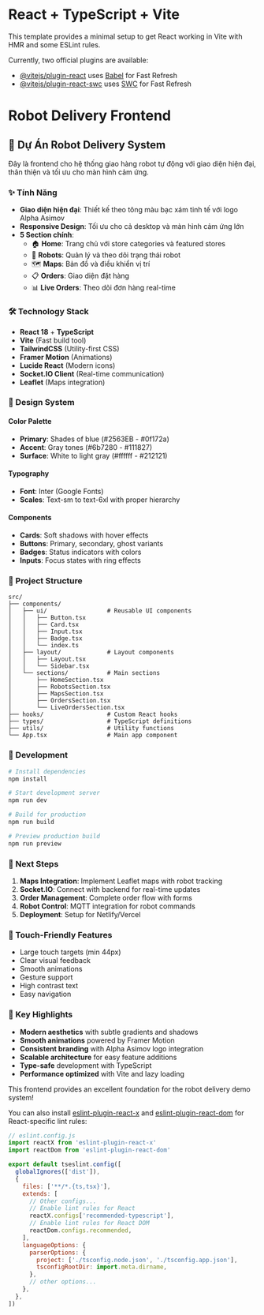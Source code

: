 # React + TypeScript + Vite

This template provides a minimal setup to get React working in Vite with HMR and some ESLint rules.

Currently, two official plugins are available:

- [@vitejs/plugin-react](https://github.com/vitejs/vite-plugin-react/blob/main/packages/plugin-react) uses [Babel](https://babeljs.io/) for Fast Refresh
- [@vitejs/plugin-react-swc](https://github.com/vitejs/vite-plugin-react/blob/main/packages/plugin-react-swc) uses [SWC](https://swc.rs/) for Fast Refresh

# Robot Delivery Frontend

## 🚀 Dự Án Robot Delivery System

Đây là frontend cho hệ thống giao hàng robot tự động với giao diện hiện đại, thân thiện và tối ưu cho màn hình cảm ứng.

### ✨ Tính Năng

- **Giao diện hiện đại**: Thiết kế theo tông màu bạc xám tinh tế với logo Alpha Asimov
- **Responsive Design**: Tối ưu cho cả desktop và màn hình cảm ứng lớn
- **5 Section chính**:
  - 🏠 **Home**: Trang chủ với store categories và featured stores
  - 🤖 **Robots**: Quản lý và theo dõi trạng thái robot
  - 🗺️ **Maps**: Bản đồ và điều khiển vị trí
  - 📋 **Orders**: Giao diện đặt hàng
  - 📊 **Live Orders**: Theo dõi đơn hàng real-time

### 🛠️ Technology Stack

- **React 18** + **TypeScript**
- **Vite** (Fast build tool)
- **TailwindCSS** (Utility-first CSS)
- **Framer Motion** (Animations)
- **Lucide React** (Modern icons)
- **Socket.IO Client** (Real-time communication)
- **Leaflet** (Maps integration)

### 🎨 Design System

#### Color Palette
- **Primary**: Shades of blue (#2563EB - #0f172a)
- **Accent**: Gray tones (#6b7280 - #111827) 
- **Surface**: White to light gray (#ffffff - #212121)

#### Typography
- **Font**: Inter (Google Fonts)
- **Scales**: Text-sm to text-6xl with proper hierarchy

#### Components
- **Cards**: Soft shadows with hover effects
- **Buttons**: Primary, secondary, ghost variants
- **Badges**: Status indicators with colors
- **Inputs**: Focus states with ring effects

### 📁 Project Structure

```
src/
├── components/
│   ├── ui/                 # Reusable UI components
│   │   ├── Button.tsx
│   │   ├── Card.tsx
│   │   ├── Input.tsx
│   │   ├── Badge.tsx
│   │   └── index.ts
│   ├── layout/             # Layout components
│   │   ├── Layout.tsx
│   │   └── Sidebar.tsx
│   └── sections/           # Main sections
│       ├── HomeSection.tsx
│       ├── RobotsSection.tsx
│       ├── MapsSection.tsx
│       ├── OrdersSection.tsx
│       └── LiveOrdersSection.tsx
├── hooks/                  # Custom React hooks
├── types/                  # TypeScript definitions
├── utils/                  # Utility functions
└── App.tsx                 # Main app component
```

### 🚀 Development

```bash
# Install dependencies
npm install

# Start development server
npm run dev

# Build for production
npm run build

# Preview production build
npm run preview
```

### 🎯 Next Steps

1. **Maps Integration**: Implement Leaflet maps with robot tracking
2. **Socket.IO**: Connect with backend for real-time updates
3. **Order Management**: Complete order flow with forms
4. **Robot Control**: MQTT integration for robot commands
5. **Deployment**: Setup for Netlify/Vercel

### 📱 Touch-Friendly Features

- Large touch targets (min 44px)
- Clear visual feedback
- Smooth animations
- Gesture support
- High contrast text
- Easy navigation

### 🌟 Key Highlights

- **Modern aesthetics** with subtle gradients and shadows
- **Smooth animations** powered by Framer Motion
- **Consistent branding** with Alpha Asimov logo integration
- **Scalable architecture** for easy feature additions
- **Type-safe** development with TypeScript
- **Performance optimized** with Vite and lazy loading

This frontend provides an excellent foundation for the robot delivery demo system!

You can also install [eslint-plugin-react-x](https://github.com/Rel1cx/eslint-react/tree/main/packages/plugins/eslint-plugin-react-x) and [eslint-plugin-react-dom](https://github.com/Rel1cx/eslint-react/tree/main/packages/plugins/eslint-plugin-react-dom) for React-specific lint rules:

```js
// eslint.config.js
import reactX from 'eslint-plugin-react-x'
import reactDom from 'eslint-plugin-react-dom'

export default tseslint.config([
  globalIgnores(['dist']),
  {
    files: ['**/*.{ts,tsx}'],
    extends: [
      // Other configs...
      // Enable lint rules for React
      reactX.configs['recommended-typescript'],
      // Enable lint rules for React DOM
      reactDom.configs.recommended,
    ],
    languageOptions: {
      parserOptions: {
        project: ['./tsconfig.node.json', './tsconfig.app.json'],
        tsconfigRootDir: import.meta.dirname,
      },
      // other options...
    },
  },
])
```
